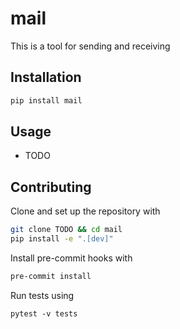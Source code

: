 # mail

This is a tool for sending and receiving

## Installation

```bash
pip install mail
```

## Usage

- TODO

## Contributing

Clone and set up the repository with

```bash
git clone TODO && cd mail
pip install -e ".[dev]"
```

Install pre-commit hooks with

```bash
pre-commit install
```

Run tests using

```
pytest -v tests
```

